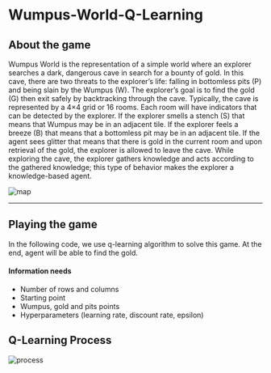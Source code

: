 # Wumpus-World-Q-Learning
## About the game
Wumpus World is the representation of a simple world where an explorer searches a dark, dangerous cave in search for a bounty of gold. In this cave, there are two threats to the explorer’s life: falling in bottomless pits (P) and being slain by the Wumpus (W). The explorer’s goal is to find the gold (G) then exit safely by backtracking through the cave. Typically, the cave is represented by a 4×4 grid or 16 rooms. Each room will have indicators that can be detected by the explorer. If the explorer smells a stench (S) that means that Wumpus may be in an adjacent tile. If the explorer feels a breeze (B) that means that a bottomless pit may be in an adjacent tile. If the agent sees glitter that means that there is gold in the current room and upon retrieval of the gold, the explorer is allowed to leave the cave. While exploring the cave, the explorer gathers knowledge and acts according to the gathered knowledge; this type of behavior makes the explorer a knowledge-based agent.

![map](https://repository-images.githubusercontent.com/254698189/4d035600-0afd-11eb-8052-a3f9a9d74041)

---
## Playing the game
In the following code, we use q-learning algorithm to solve this game. At the end, agent will be able to find the gold.
#### Information needs
* Number of rows and columns
* Starting point
* Wumpus, gold and pits points
* Hyperparameters (learning rate, discount rate, epsilon)


## Q-Learning Process
![process](https://cdn-media-1.freecodecamp.org/images/oQPHTmuB6tz7CVy3L05K1NlBmS6L8MUkgOud)
